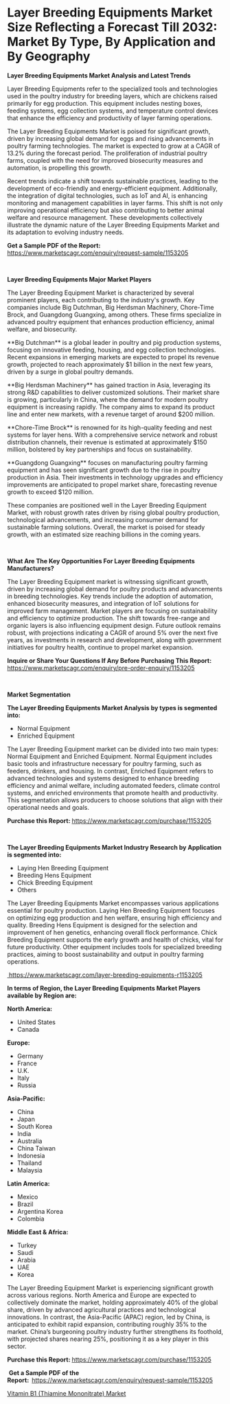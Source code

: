 <p><h1>Layer Breeding Equipments Market Size Reflecting a Forecast Till 2032: Market By Type, By Application and By Geography</h1></p><p><strong>Layer Breeding Equipments Market Analysis and Latest Trends</strong></p>
<p><p>Layer Breeding Equipments refer to the specialized tools and technologies used in the poultry industry for breeding layers, which are chickens raised primarily for egg production. This equipment includes nesting boxes, feeding systems, egg collection systems, and temperature control devices that enhance the efficiency and productivity of layer farming operations. </p><p>The Layer Breeding Equipments Market is poised for significant growth, driven by increasing global demand for eggs and rising advancements in poultry farming technologies. The market is expected to grow at a CAGR of 13.2% during the forecast period. The proliferation of industrial poultry farms, coupled with the need for improved biosecurity measures and automation, is propelling this growth. </p><p>Recent trends indicate a shift towards sustainable practices, leading to the development of eco-friendly and energy-efficient equipment. Additionally, the integration of digital technologies, such as IoT and AI, is enhancing monitoring and management capabilities in layer farms. This shift is not only improving operational efficiency but also contributing to better animal welfare and resource management. These developments collectively illustrate the dynamic nature of the Layer Breeding Equipments Market and its adaptation to evolving industry needs.</p></p>
<p><strong>Get a Sample PDF of the Report:&nbsp;</strong> <a href="https://www.marketscagr.com/enquiry/request-sample/1153205?utm_campaign=2304&utm_medium=2&utm_source=Github&utm_content=ia&utm_term=22032025&utm_id=layer-breeding-equipments">https://www.marketscagr.com/enquiry/request-sample/1153205</a></p>
<p>&nbsp;</p>
<p><strong>Layer Breeding Equipments Major Market Players</strong></p>
<p><p>The Layer Breeding Equipment Market is characterized by several prominent players, each contributing to the industry's growth. Key companies include Big Dutchman, Big Herdsman Machinery, Chore-Time Brock, and Guangdong Guangxing, among others. These firms specialize in advanced poultry equipment that enhances production efficiency, animal welfare, and biosecurity.</p><p>**Big Dutchman** is a global leader in poultry and pig production systems, focusing on innovative feeding, housing, and egg collection technologies. Recent expansions in emerging markets are expected to propel its revenue growth, projected to reach approximately $1 billion in the next few years, driven by a surge in global poultry demands.</p><p>**Big Herdsman Machinery** has gained traction in Asia, leveraging its strong R&D capabilities to deliver customized solutions. Their market share is growing, particularly in China, where the demand for modern poultry equipment is increasing rapidly. The company aims to expand its product line and enter new markets, with a revenue target of around $200 million.</p><p>**Chore-Time Brock** is renowned for its high-quality feeding and nest systems for layer hens. With a comprehensive service network and robust distribution channels, their revenue is estimated at approximately $150 million, bolstered by key partnerships and focus on sustainability.</p><p>**Guangdong Guangxing** focuses on manufacturing poultry farming equipment and has seen significant growth due to the rise in poultry production in Asia. Their investments in technology upgrades and efficiency improvements are anticipated to propel market share, forecasting revenue growth to exceed $120 million.</p><p>These companies are positioned well in the Layer Breeding Equipment Market, with robust growth rates driven by rising global poultry production, technological advancements, and increasing consumer demand for sustainable farming solutions. Overall, the market is poised for steady growth, with an estimated size reaching billions in the coming years.</p></p>
<p>&nbsp;</p>
<p><strong>What Are The Key Opportunities For Layer Breeding Equipments Manufacturers?</strong></p>
<p><p>The Layer Breeding Equipment market is witnessing significant growth, driven by increasing global demand for poultry products and advancements in breeding technologies. Key trends include the adoption of automation, enhanced biosecurity measures, and integration of IoT solutions for improved farm management. Market players are focusing on sustainability and efficiency to optimize production. The shift towards free-range and organic layers is also influencing equipment design. Future outlook remains robust, with projections indicating a CAGR of around 5% over the next five years, as investments in research and development, along with government initiatives for poultry health, continue to propel market expansion.</p></p>
<p><strong>Inquire or Share Your Questions If Any Before Purchasing This Report:</strong> <a href="https://www.marketscagr.com/enquiry/pre-order-enquiry/1153205?utm_campaign=2304&utm_medium=2&utm_source=Github&utm_content=ia&utm_term=22032025&utm_id=layer-breeding-equipments">https://www.marketscagr.com/enquiry/pre-order-enquiry/1153205</a></p>
<p>&nbsp;</p>
<p><strong>Market Segmentation</strong></p>
<p><strong>The Layer Breeding Equipments Market Analysis by types is segmented into:</strong></p>
<p><ul><li>Normal Equipment</li><li>Enriched Equipment</li></ul></p>
<p><p>The Layer Breeding Equipment market can be divided into two main types: Normal Equipment and Enriched Equipment. Normal Equipment includes basic tools and infrastructure necessary for poultry farming, such as feeders, drinkers, and housing. In contrast, Enriched Equipment refers to advanced technologies and systems designed to enhance breeding efficiency and animal welfare, including automated feeders, climate control systems, and enriched environments that promote health and productivity. This segmentation allows producers to choose solutions that align with their operational needs and goals.</p></p>
<p><strong>Purchase this Report:&nbsp;</strong><a href="https://www.marketscagr.com/purchase/1153205?utm_campaign=2304&utm_medium=2&utm_source=Github&utm_content=ia&utm_term=22032025&utm_id=layer-breeding-equipments">https://www.marketscagr.com/purchase/1153205</a></p>
<p>&nbsp;</p>
<p><strong>The Layer Breeding Equipments Market Industry Research by Application is segmented into:</strong></p>
<p><ul><li>Laying Hen Breeding Equipment</li><li>Breeding Hens Equipment</li><li>Chick Breeding Equipment</li><li>Others</li></ul></p>
<p><p>The Layer Breeding Equipments Market encompasses various applications essential for poultry production. Laying Hen Breeding Equipment focuses on optimizing egg production and hen welfare, ensuring high efficiency and quality. Breeding Hens Equipment is designed for the selection and improvement of hen genetics, enhancing overall flock performance. Chick Breeding Equipment supports the early growth and health of chicks, vital for future productivity. Other equipment includes tools for specialized breeding practices, aiming to boost sustainability and output in poultry farming operations.</p></p>
<p><a href="https://www.marketscagr.com/layer-breeding-equipments-r1153205?utm_campaign=2304&utm_medium=2&utm_source=Github&utm_content=ia&utm_term=22032025&utm_id=layer-breeding-equipments">&nbsp;https://www.marketscagr.com/layer-breeding-equipments-r1153205</a></p>
<p><strong>In terms of Region, the Layer Breeding Equipments Market Players available by Region are:</strong></p>
<p>
    <p> <strong> North America: </strong>
        <ul>
            <li>United States</li>
            <li>Canada</li>
        </ul>
        </p> 
    <p> <strong> Europe: </strong>
        <ul>
            <li>Germany</li>
            <li>France</li>
            <li>U.K.</li>
            <li>Italy</li>
            <li>Russia</li>
        </ul>
        </p> 
    <p> <strong> Asia-Pacific: </strong>
        <ul>
            <li>China</li>
            <li>Japan</li>
            <li>South Korea</li>
            <li>India</li>
            <li>Australia</li>
            <li>China Taiwan</li>
            <li>Indonesia</li>
            <li>Thailand</li>
            <li>Malaysia</li>
        </ul>
        </p> 
    <p> <strong> Latin America: </strong>
        <ul>
            <li>Mexico</li>
            <li>Brazil</li>
            <li>Argentina Korea</li>
            <li>Colombia</li>
        </ul>
        </p> 
    <p> <strong> Middle East & Africa: </strong>
        <ul>
            <li>Turkey</li>
            <li>Saudi</li>
            <li>Arabia</li>
            <li>UAE</li>
            <li>Korea</li>
        </ul>
    </p>
    </p>
<p><p>The Layer Breeding Equipment Market is experiencing significant growth across various regions. North America and Europe are expected to collectively dominate the market, holding approximately 40% of the global share, driven by advanced agricultural practices and technological innovations. In contrast, the Asia-Pacific (APAC) region, led by China, is anticipated to exhibit rapid expansion, contributing roughly 35% to the market. China’s burgeoning poultry industry further strengthens its foothold, with projected shares nearing 25%, positioning it as a key player in this sector.</p></p>
<p><strong>Purchase this Report: </strong><a href="https://www.marketscagr.com/purchase/1153205?utm_campaign=2304&utm_medium=2&utm_source=Github&utm_content=ia&utm_term=22032025&utm_id=layer-breeding-equipments">https://www.marketscagr.com/purchase/1153205</a></p>
<p>&nbsp;<strong>Get a Sample PDF of the Report:&nbsp;&nbsp;</strong><a href="https://www.marketscagr.com/enquiry/request-sample/1153205?utm_campaign=2304&utm_medium=2&utm_source=Github&utm_content=ia&utm_term=22032025&utm_id=layer-breeding-equipments">https://www.marketscagr.com/enquiry/request-sample/1153205</a></p>
<p><strong></strong></p>
<p><p><a href="https://github.com/ilonaenterline65/Market-Research-Report-List-1/blob/main/vitamin-b1-thiamine-mononitrate-market.md?utm_campaign=2304&utm_medium=2&utm_source=Github&utm_content=ia&utm_term=22032025&utm_id=layer-breeding-equipments">Vitamin B1 (Thiamine Mononitrate) Market</a></p></p>